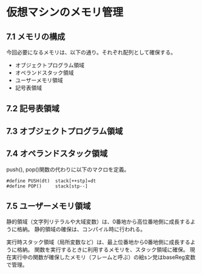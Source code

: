 # 仮想マシンのメモリ管理

## 7.1 メモリの構成
今回必要になるメモリは、以下の通り。それぞれ配列として確保する。
- オブジェクトプログラム領域
- オペランドスタック領域
- ユーザーメモリ領域
- 記号表領域

## 7.2 記号表領域
## 7.3 オブジェクトプログラム領域
## 7.4 オペランドスタック領域
push(), pop()関数の代わりに以下のマクロを定義。
```
#define PUSH(dt)  stack[++stp]=dt
#define POP()     stack[stp--]
```

## 7.5 ユーザーメモリ領域
静的領域（文字列リテラルや大域変数）は、0番地から高位番地側に成長するように格納。
静的領域の確保は、コンパイル時に行われる。

実行時スタック領域（局所変数など）は、最上位番地から0番地側に成長するように格納。
関数を実行するときに利用するメモリを、スタック領域に確保。
現在実行中の関数が確保したメモリ（フレームと呼ぶ）の絵sン党はbaseReg変数で管理。

